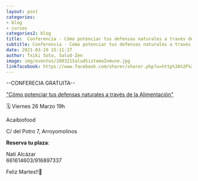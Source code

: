 ```yaml
---
layout: post
categories:
- blog
- cursos
categories2: blog
title:  Conferencia - Cómo potenciar tus defensas naturales a través de la Alimentación
subtitle: Conferencia - Cómo potenciar tus defensas naturales a través de la Alimentación
date: 2021-03-19 15:11:27
author: Txiki Soto, Salud-Zen
image: img/eventos/260321SaludSistemaInmune.jpg
linkfacebook: https://www.facebook.com/sharer/sharer.php?u=http%3A%2F%2Fwww.salud-zen.com%2Fblog%2Fcursos%2F2021%2F03%2F26%2Fconferencia-sistema-inmune.html&amp;src=sdkpreparse
---
```


--CONFERECIA GRATUITA--

["Cómo potenciar tus defensas naturales a través de la Alimentación"][curso]

🗓 Viernes 26 Marzo 19h  

Acaibiofood  

C/ del Potro 7, Arroyomolinos   


<b>Reserva tu plaza</b>:     

Nati Alcázar    
661614603/916897337

Feliz Martes!!🤗  

[curso]:{{site.url}}{{site.baseurl}}/evento/2021/03/26/conferencia-salud-sistema-inmune.html
